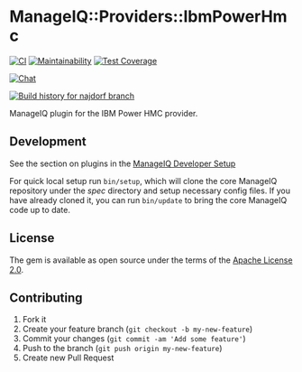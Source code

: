 # ManageIQ::Providers::IbmPowerHmc

[![CI](https://github.com/ManageIQ/manageiq-providers-ibm_power_hmc/actions/workflows/ci.yaml/badge.svg?branch=najdorf)](https://github.com/ManageIQ/manageiq-providers-ibm_power_hmc/actions/workflows/ci.yaml)
[![Maintainability](https://api.codeclimate.com/v1/badges/a10f4961070bc030e3cd/maintainability)](https://codeclimate.com/github/ManageIQ/manageiq-providers-ibm_power_hmc/maintainability)
[![Test Coverage](https://api.codeclimate.com/v1/badges/a10f4961070bc030e3cd/test_coverage)](https://codeclimate.com/github/ManageIQ/manageiq-providers-ibm_power_hmc/test_coverage)

[![Chat](https://badges.gitter.im/Join%20Chat.svg)](https://gitter.im/ManageIQ/manageiq-providers-ibm_power_hmc?utm_source=badge&utm_medium=badge&utm_campaign=pr-badge&utm_content=badge)

[![Build history for najdorf branch](https://buildstats.info/github/chart/ManageIQ/manageiq-providers-ibm_power_hmc?branch=najdorf&buildCount=50&includeBuildsFromPullRequest=false&showstats=false)](https://github.com/ManageIQ/manageiq-providers-ibm_power_hmc/actions?query=branch%3Amaster)

ManageIQ plugin for the IBM Power HMC provider.

## Development

See the section on plugins in the [ManageIQ Developer Setup](http://manageiq.org/docs/guides/developer_setup/plugins)

For quick local setup run `bin/setup`, which will clone the core ManageIQ repository under the *spec* directory and setup necessary config files. If you have already cloned it, you can run `bin/update` to bring the core ManageIQ code up to date.

## License

The gem is available as open source under the terms of the [Apache License 2.0](http://www.apache.org/licenses/LICENSE-2.0).

## Contributing

1. Fork it
2. Create your feature branch (`git checkout -b my-new-feature`)
3. Commit your changes (`git commit -am 'Add some feature'`)
4. Push to the branch (`git push origin my-new-feature`)
5. Create new Pull Request
